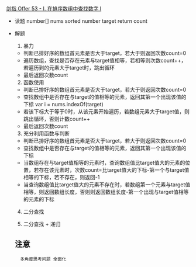 [剑指 Offer 53 - I. 在排序数组中查找数字 I](https://leetcode-cn.com/problems/zai-pai-xu-shu-zu-zhong-cha-zhao-shu-zi-lcof/)

- 读题
    number[] nums  sorted
    number target
    return count

- 解题
    1. 暴力
    - 判断已排好序的数组首元素是否大于target，若大于则返回次数count=0
    - 遍历数组，查找是否存在元素与target值相等，若相等则次数count++，若遍历到的元素大于target时，跳出循环
    - 最后返回次数count

    2. 函数使用
    - 判断已排好序的数组首元素是否大于target，若大于则返回次数count=0
    - 查找数组中是否存在与target的值相等的元素，返回其第一个出现该值的下标
        var i = nums.indexOf(target)
    - 若该下标大于等于0时，从该元素开始遍历，若数组元素大于target值，则跳出循环，否则计数count++
    - 最后返回次数count

    3. 充分利用函数与判断
    - 判断已排好序的数组首元素是否大于target，若大于则返回次数count=0
    - 查找数组中是否存在与target的值相等的元素，返回其第一个出现该值的下标
    - 当数组存在与target值相等的元素时，查询数组值比target值大的元素的位置，若存在该元素时，次数count=比target值大的下标-第一个与target值相等的下标，若不存在，则返回-1
    - 当查询数组值比target值大的元素不存在时，若数组第一个元素与target值相等，则返回数组长度，否则则返回数组长度-第一个出现与target值相等的元素的下标

    4. 二分查找

    5. 二分查找 + 递归


    ## 注意
        多角度思考问题 全面化